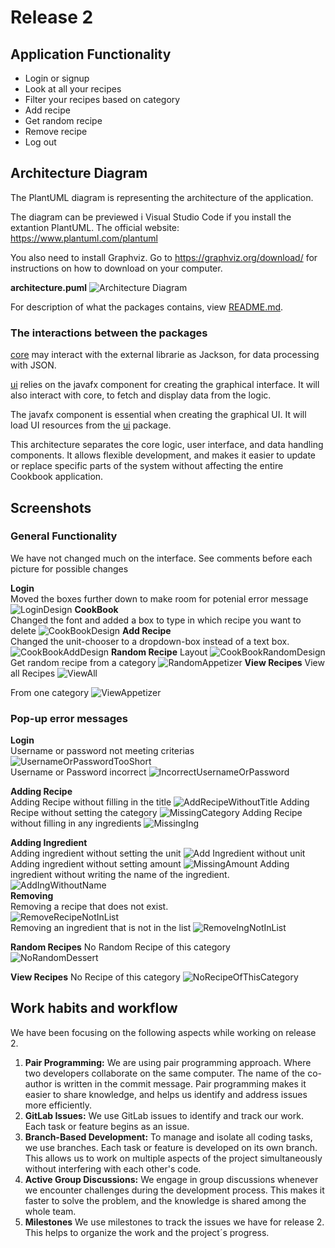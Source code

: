 # Release 2

## Application Functionality
 
- Login or signup
 - Look at all your recipes
 - Filter your recipes based on category
 - Add recipe
 - Get random recipe
 - Remove recipe
 - Log out

## Architecture Diagram
The PlantUML diagram is representing the architecture of the application.

The diagram can be previewed i Visual Studio Code if you install the extantion PlantUML. 
The official website: https://www.plantuml.com/plantuml

You also need to install Graphviz. Go to https://graphviz.org/download/ for instructions on how to download on your computer. 

**architecture.puml**
![Architecture Diagram](UIDesign/diagram.png)

For description of what the packages contains, view 
[README.md](README.md).
### The interactions between the packages
[core](cookbook/core/src/main/java/core) may interact with the external librarie as Jackson, for data processing with JSON. 

[ui](cookbook/ui) relies on the javafx component for creating the graphical interface. It will also interact with core, to fetch and display data from the logic.

The javafx component is essential when creating the graphical UI. It will load UI resources from the [ui](cookbook/ui) package.

This architecture separates the core logic, user interface, and data handling components. It allows flexible development, and makes it easier to update or replace specific parts of the system without affecting the entire Cookbook application.

 ## Screenshots

 ### General Functionality  
We have not changed much on the interface. See comments before each picture for possible changes

**Login**  
Moved the boxes further down to make room for potenial error message
![LoginDesign](UIDesign/Login2.PNG)
**CookBook**  
Changed the font and added a box to type in which recipe you want to delete
![CookBookDesign](UIDesign/CookBookMain2.PNG)
**Add Recipe**  
Changed the unit-chooser to a dropdown-box instead of a text box. 
![CookBookAddDesign](UIDesign/CookBookAdd2.PNG)
**Random Recipe**
Layout
![CookBookRandomDesign](UIDesign/CookBookRandom2.PNG)
Get random recipe from a category
![RandomAppetizer](UIDesign/RandomAppetizer.png)
**View Recipes**
View all Recipes
![ViewAll](UIDesign/ViewAll.png)

From one category
![ViewAppetizer](UIDesign/ViewAppetizer.png)

 ### Pop-up error messages

 **Login**  
 Username or password not meeting criterias
![UsernameOrPasswordTooShort](UIErrorMessages/UsernameOrPassqordTooShort.png)  
Username or Password incorrect
![IncorrectUsernameOrPassword](UIErrorMessages/IncorrectUserInfo.png)

**Adding Recipe**  
Adding Recipe without filling in the title
![AddRecipeWithoutTitle](UIErrorMessages/AddRecipeWithoutTitle.png)
Adding Recipe without setting the category
![MissingCategory](UIErrorMessages/MissingCategory.png) 
Adding Recipe without filling in any ingredients
![MissingIng](UIErrorMessages/MissingIngredients.png)

**Adding Ingredient**  
Adding ingredient without setting the unit
![Add Ingredient without unit](UIErrorMessages/AddIngWithoutUnit.png)
Adding ingredient without setting amount
![MissingAmount](UIErrorMessages/MissingAmount.png)
Adding ingredient without writing the name of the ingredient.
![AddIngWithoutName](UIErrorMessages/AddIngWithoutName.png)  
**Removing**  
Removing a recipe that does not exist.  
![RemoveRecipeNotInList](UIErrorMessages/RemoveNotExistingRecipe.png)  
Removing an ingredient that is not in the list
![RemoveIngNotInList](UIErrorMessages/RemoveIngNotInList.png)

**Random Recipes**
No Random Recipe of this category  
![NoRandomDessert](UIErrorMessages/NoRandomDessert.png)

**View Recipes**
No Recipe of this category
![NoRecipeOfThisCategory](UIErrorMessages/ViewNoDessert.png)
## Work habits and workflow
We have been focusing on the following aspects while working on release 2.  

1. **Pair Programming:** We are using pair programming approach. Where two developers collaborate on the same computer. The name of the co-author is written in the commit message. Pair programming makes it easier to share knowledge, and helps us identify and address issues more efficiently.
2. **GitLab Issues:** We use GitLab issues to identify and track our work. Each task or feature begins as an issue.
3. **Branch-Based Development:** To manage and isolate all coding tasks, we use branches. Each task or feature is developed on its own branch. This allows us to work on multiple aspects of the project simultaneously without interfering with each other's code.
4. **Active Group Discussions:** We engage in group discussions whenever we encounter challenges during the development process. This makes it faster to solve the problem, and the knowledge is shared among the whole team.
5. **Milestones** We use milestones to track the issues we have for release 2. This helps to organize the work and the project´s progress. 